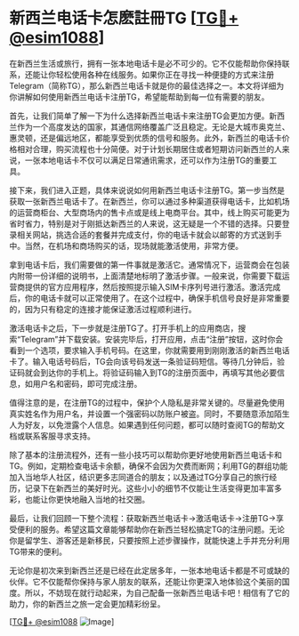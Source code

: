 # 新西兰电话卡怎麽註冊TG [[TG💪+ @esim1088](https://t.me/s/esim1088)]

在新西兰生活或旅行，拥有一张本地电话卡是必不可少的。它不仅能帮助你保持联系，还能让你轻松使用各种在线服务。如果你正在寻找一种便捷的方式来注册Telegram（简称TG），那么新西兰电话卡就是你的最佳选择之一。本文将详细为你讲解如何使用新西兰电话卡注册TG，希望能帮助到每一位有需要的朋友。

首先，让我们简单了解一下为什么选择新西兰电话卡来注册TG会更加方便。新西兰作为一个高度发达的国家，其通信网络覆盖广泛且稳定。无论是大城市奥克兰、惠灵顿，还是偏远地区，都能享受到优质的信号和服务。此外，新西兰的电话卡价格相对合理，购买流程也十分简便。对于计划长期居住或者短期访问新西兰的人来说，一张本地电话卡不仅可以满足日常通讯需求，还可以作为注册TG的重要工具。

接下来，我们进入正题，具体来说说如何用新西兰电话卡注册TG。第一步当然是获取一张新西兰电话卡了。在新西兰，你可以通过多种渠道获得电话卡，比如机场的运营商柜台、大型商场内的售卡点或是线上电商平台。其中，线上购买可能更为省时省力，特别是对于刚抵达新西兰的人来说，这无疑是一个不错的选择。只要登录相关网站，挑选合适的套餐并完成支付，你的电话卡就会以邮寄的方式送到手中。当然，在机场和商场购买的话，现场就能激活使用，非常方便。

拿到电话卡后，我们需要做的第一件事就是激活它。通常情况下，运营商会在包装内附带一份详细的说明书，上面清楚地标明了激活步骤。一般来说，你需要下载运营商提供的官方应用程序，然后按照提示输入SIM卡序列号进行激活。激活完成后，你的电话卡就可以正常使用了。在这个过程中，确保手机信号良好是非常重要的，因为只有稳定的连接才能保证激活过程顺利进行。

激活电话卡之后，下一步就是注册TG了。打开手机上的应用商店，搜索“Telegram”并下载安装。安装完毕后，打开应用，点击“注册”按钮，这时你会看到一个选项，要求输入手机号码。在这里，你就需要用到刚刚激活的新西兰电话卡了。输入电话号码后，TG会向该号码发送一条验证码短信。等待几分钟后，验证码就会到达你的手机上。将验证码输入到TG的注册页面中，再填写其他必要信息，如用户名和密码，即可完成注册。

值得注意的是，在注册TG的过程中，保护个人隐私是非常关键的。尽量避免使用真实姓名作为用户名，并设置一个强密码以防账户被盗。同时，不要随意添加陌生人为好友，以免泄露个人信息。如果遇到任何问题，都可以随时查阅TG的帮助文档或联系客服寻求支持。

除了基本的注册流程外，还有一些小技巧可以帮助你更好地使用新西兰电话卡和TG。例如，定期检查电话卡余额，确保不会因为欠费而断网；利用TG的群组功能加入当地华人社区，结识更多志同道合的朋友；以及通过TG分享自己的旅行经历，记录下在新西兰的美好时光。这些小小的细节不仅能让生活变得更加丰富多彩，也能让你更快地融入当地的社交圈。

最后，让我们回顾一下整个流程：获取新西兰电话卡→激活电话卡→注册TG→享受便利的服务。希望这篇文章能够帮助你在新西兰轻松搞定TG的注册问题。无论你是留学生、游客还是新移民，只要按照上述步骤操作，就能快速上手并充分利用TG带来的便利。

无论你是初次来到新西兰还是已经在此定居多年，一张本地电话卡都是不可或缺的伙伴。它不仅能帮你保持与家人朋友的联系，还能让你更深入地体验这个美丽的国度。所以，不妨现在就行动起来，为自己配备一张新西兰电话卡吧！相信有了它的助力，你的新西兰之旅一定会更加精彩纷呈。

[[TG💪+ @esim1088](https://t.me/s/esim1088) ![Image](https://i.postimg.cc/4NQfJmqS/Snipaste-2025-05-13-00-14-12.png)]